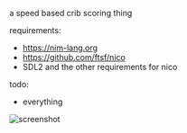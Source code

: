 a speed based crib scoring thing

requirements:

- https://nim-lang.org
- https://github.com/ftsf/nico
- SDL2 and the other requirements for nico

todo:

- everything

![screenshot](https://i.imgur.com/HRhSP8I.png)
